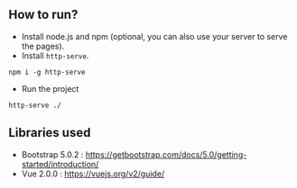 ## How to run?

- Install node.js and npm (optional, you can also use your server to serve the pages).
- Install `http-serve`.
```
npm i -g http-serve
```
- Run the project
```
http-serve ./
```

## Libraries used

- Bootstrap 5.0.2 : https://getbootstrap.com/docs/5.0/getting-started/introduction/
- Vue 2.0.0 : https://vuejs.org/v2/guide/